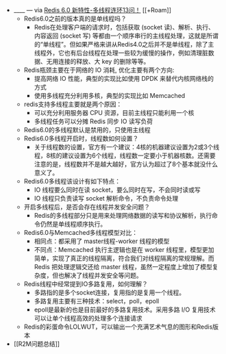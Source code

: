- ____ — via [Redis 6.0 新特性-多线程连环13问！](https://getpocket.com/read/3498674643) [[+Roam]]
    - Redis6.0之前的版本真的是单线程吗？
        - Redis在处理客户端的请求时，包括获取 (socket 读)、解析、执行、内容返回 (socket 写) 等都由一个顺序串行的主线程处理，这就是所谓的“单线程”。但如果严格来讲从Redis4.0之后并不是单线程，除了主线程外，它也有后台线程在处理一些较为缓慢的操作，例如清理脏数据、无用连接的释放、大 key 的删除等等。
    - Redis瓶颈主要在于网络的 IO 消耗, 优化主要有两个方向:
        - 提高网络 IO 性能，典型的实现比如使用 DPDK 来替代内核网络栈的方式
        - 使用多线程充分利用多核，典型的实现比如 Memcached
    - redis支持多线程主要就是两个原因：
        - 可以充分利用服务器 CPU 资源，目前主线程只能利用一个核
        - 多线程任务可以分摊 Redis 同步 IO 读写负荷
    - Redis6.0的多线程默认是禁用的，只使用主线程
    - Redis6.0多线程开启时，线程数如何设置？
        - 关于线程数的设置，官方有一个建议：4核的机器建议设置为2或3个线程，8核的建议设置为6个线程，线程数一定要小于机器核数。还需要注意的是，线程数并不是越大越好，官方认为超过了8个基本就没什么意义了。
    - Redis6.0多线程该设计有如下特点：
        - IO 线程要么同时在读 socket，要么同时在写，不会同时读或写
        - IO 线程只负责读写 socket 解析命令，不负责命令处理
    - 开启多线程后，是否会存在线程并发安全问题？
        - Redis的多线程部分只是用来处理网络数据的读写和协议解析，执行命令仍然是单线程顺序执行。
    - Redis6.0与Memcached多线程模型对比：
        - 相同点：都采用了 master线程-worker 线程的模型
        - 不同点：Memcached 执行主逻辑也是在 worker 线程里，模型更加简单，实现了真正的线程隔离，符合我们对线程隔离的常规理解。而 Redis 把处理逻辑交还给 master 线程，虽然一定程度上增加了模型复杂度，但也解决了线程并发安全等问题。
    - Redis线程中经常提到IO多路复用，如何理解？
        - 多路指的是多个socket连接，复用指的是复用一个线程。
        - 多路复用主要有三种技术：select，poll，epoll
        - epoll是最新的也是目前最好的多路复用技术。采用多路 I/O 复用技术可以让单个线程高效的处理多个连接请求
    - Redis的彩蛋命令LOLWUT，可以输出一个充满艺术气息的图形和Redis版本
- [[R2M问题总结]] 
